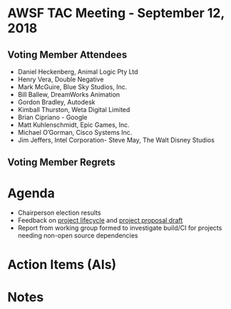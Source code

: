 # AWSF TAC Meeting - September 12, 2018

## Voting Member Attendees

- Daniel Heckenberg, Animal Logic Pty Ltd
- Henry Vera, Double Negative
- Mark McGuire, Blue Sky Studios, Inc.
- Bill Ballew, DreamWorks Animation
- Gordon Bradley, Autodesk
- Kimball Thurston, Weta Digital Limited
- Brian Cipriano - Google
- Matt Kuhlenschmidt, Epic Games, Inc.
- Michael O’Gorman, Cisco Systems Inc.
- Jim Jeffers, Intel Corporation- Steve May, The Walt Disney Studios

## Voting Member Regrets



# Agenda

- Chairperson election results
- Feedback on [project lifecycle](../governance/lifecycle.md) and [project proposal draft](../governance/proposal_template.md)
- Report from working group formed to investigate build/CI for projects needing non-open source dependencies

# Action Items (AIs)

# Notes
